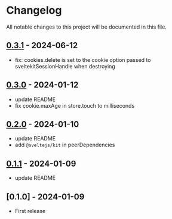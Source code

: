 # Changelog

All notable changes to this project will be documented in this file.

## [0.3.1] - 2024-06-12

- fix: cookies.delete is set to the cookie option passed to sveltekitSessionHandle when destroying

## [0.3.0] - 2024-01-12

- update README
- fix cookie.maxAge in store.touch to milliseconds

## [0.2.0] - 2024-01-10

- update README
- add `@sveltejs/kit` in peerDependencies

## [0.1.1] - 2024-01-09

- update README

## [0.1.0] - 2024-01-09

- First release

[0.3.1]: https://github.com/yutak23/svelte-kit-sessions/compare/v0.3.0...v0.3.1
[0.3.0]: https://github.com/yutak23/svelte-kit-sessions/compare/v0.2.0...v0.3.0
[0.2.0]: https://github.com/yutak23/svelte-kit-sessions/compare/v0.1.1...v0.2.0
[0.1.1]: https://github.com/yutak23/svelte-kit-sessions/compare/v0.1.0...v0.1.1
